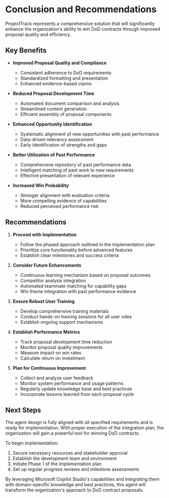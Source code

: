 # Conclusion and Recommendations

ProjectTrack represents a comprehensive solution that will significantly enhance the organization's ability to win DoD contracts through improved proposal quality and efficiency.

## Key Benefits

- **Improved Proposal Quality and Compliance**
  - Consistent adherence to DoD requirements
  - Standardized formatting and presentation
  - Enhanced evidence-based claims

- **Reduced Proposal Development Time**
  - Automated document comparison and analysis
  - Streamlined content generation
  - Efficient assembly of proposal components

- **Enhanced Opportunity Identification**
  - Systematic alignment of new opportunities with past performance
  - Data-driven relevancy assessment
  - Early identification of strengths and gaps

- **Better Utilization of Past Performance**
  - Comprehensive repository of past performance data
  - Intelligent matching of past work to new requirements
  - Effective presentation of relevant experience

- **Increased Win Probability**
  - Stronger alignment with evaluation criteria
  - More compelling evidence of capabilities
  - Reduced perceived performance risk

## Recommendations

1. **Proceed with Implementation**
   - Follow the phased approach outlined in the implementation plan
   - Prioritize core functionality before advanced features
   - Establish clear milestones and success criteria

2. **Consider Future Enhancements**
   - Continuous learning mechanism based on proposal outcomes
   - Competitor analysis integration
   - Automated teammate matching for capability gaps
   - Win theme integration with past performance evidence

3. **Ensure Robust User Training**
   - Develop comprehensive training materials
   - Conduct hands-on training sessions for all user roles
   - Establish ongoing support mechanisms

4. **Establish Performance Metrics**
   - Track proposal development time reduction
   - Monitor proposal quality improvements
   - Measure impact on win rates
   - Calculate return on investment

5. **Plan for Continuous Improvement**
   - Collect and analyze user feedback
   - Monitor system performance and usage patterns
   - Regularly update knowledge base and best practices
   - Incorporate lessons learned from each proposal cycle

## Next Steps

The agent design is fully aligned with all specified requirements and is ready for implementation. With proper execution of the integration plan, the organization will gain a powerful tool for winning DoD contracts.

To begin implementation:
1. Secure necessary resources and stakeholder approval
2. Establish the development team and environment
3. Initiate Phase 1 of the implementation plan
4. Set up regular progress reviews and milestone assessments

By leveraging Microsoft Copilot Studio's capabilities and integrating them with domain-specific knowledge and best practices, this agent will transform the organization's approach to DoD contract proposals.
